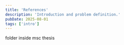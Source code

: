 ```yaml
---
title: 'References'
description: 'Introduction and problem definition.'
pubDate: 2025-08-01
tags: ['intro']
---
```


folder inside msc thesis